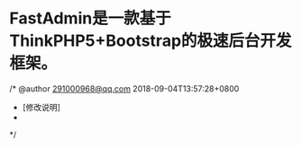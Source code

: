 FastAdmin是一款基于ThinkPHP5+Bootstrap的极速后台开发框架。
===============

/* @author 291000968@qq.com 2018-09-04T13:57:28+0800
 * [修改说明]
 * 
 */